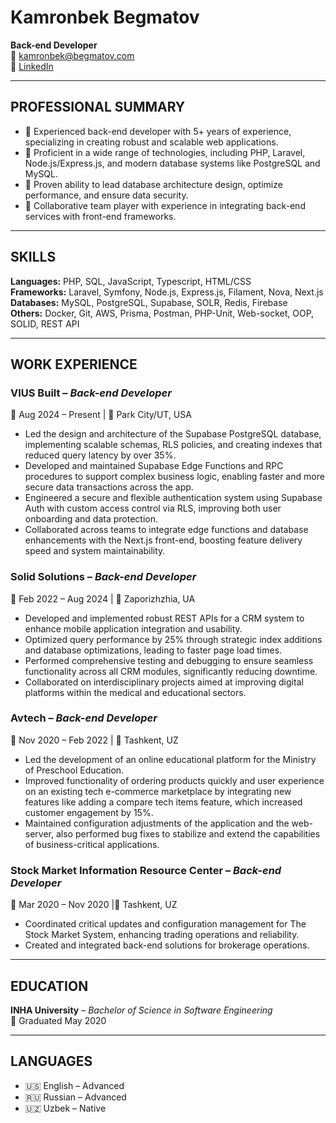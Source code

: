 # Kamronbek Begmatov
**Back-end Developer**  
📧 kamronbek@begmatov.com                        
🔗 [LinkedIn](https://www.linkedin.com/in/kamronbek-begmatov-9a8a12208/)

---

## PROFESSIONAL SUMMARY
- 🔹 Experienced back-end developer with 5+ years of experience, specializing in creating robust and scalable web applications.
- 🔹 Proficient in a wide range of technologies, including PHP, Laravel, Node.js/Express.js, and modern database systems like PostgreSQL and MySQL.
- 🔹 Proven ability to lead database architecture design, optimize performance, and ensure data security.
- 🔹 Collaborative team player with experience in integrating back-end services with front-end frameworks.

---

## SKILLS

**Languages:** PHP, SQL, JavaScript, Typescript, HTML/CSS  
**Frameworks:** Laravel, Symfony, Node.js, Express.js, Filament, Nova, Next.js  
**Databases:** MySQL, PostgreSQL, Supabase, SOLR, Redis, Firebase  
**Others:** Docker, Git, AWS, Prisma, Postman, PHP-Unit, Web-socket, OOP, SOLID, REST API  

---

## WORK EXPERIENCE

### VIUS Built – *Back-end Developer*
📅 Aug 2024 – Present | 📍 Park City/UT, USA
- Led the design and architecture of the Supabase PostgreSQL database, implementing scalable schemas, RLS policies, and creating indexes that reduced query latency by over 35%.
- Developed and maintained Supabase Edge Functions and RPC procedures to support complex business logic, enabling faster and more secure data transactions across the app.
- Engineered a secure and flexible authentication system using Supabase Auth with custom access control via RLS, improving both user onboarding and data protection.
- Collaborated across teams to integrate edge functions and database enhancements with the Next.js front-end, boosting feature delivery speed and system maintainability.

### Solid Solutions – *Back-end Developer*
📅 Feb 2022 – Aug 2024 | 📍 Zaporizhzhia, UA
- Developed and implemented robust REST APIs for a CRM system to enhance mobile application integration and usability.
- Optimized query performance by 25% through strategic index additions and database optimizations, leading to faster page load times.
- Performed comprehensive testing and debugging to ensure seamless functionality across all CRM modules, significantly reducing downtime.
- Collaborated on interdisciplinary projects aimed at improving digital platforms within the medical and educational sectors.

### Avtech – *Back-end Developer*
📅 Nov 2020 – Feb 2022 | 📍 Tashkent, UZ
- Led the development of an online educational platform for the Ministry of Preschool Education.
- Improved functionality of ordering products quickly and user experience on an existing tech e-commerce marketplace by integrating new features like adding a compare tech items feature, which increased customer engagement by 15%.
- Maintained configuration adjustments of the application and the web-server, also performed bug fixes to stabilize and extend the capabilities of business-critical applications.

### Stock Market Information Resource Center – *Back-end Developer*
📅 Mar 2020 – Nov 2020 |📍 Tashkent, UZ
- Coordinated critical updates and configuration management for The Stock Market System, enhancing trading operations and reliability.
- Created and integrated back-end solutions for brokerage operations.

---

## EDUCATION

**INHA University** – *Bachelor of Science in Software Engineering*  
📅 Graduated May 2020

---

## LANGUAGES

- 🇺🇸 English – Advanced  
- 🇷🇺 Russian – Advanced  
- 🇺🇿 Uzbek – Native

<!-- ---

## GITHUB STATS

<a href="https://github.com/hotkaybee">
  <img align="center" alt="Kamronbek's Overall GitHub Stats" src="https://github-readme-stats.vercel.app/api?username=hotkaybee&count_private=true&hide_border=true&show_icons=true&title_color=fff&icon_color=fff&text_color=fff&bg_color=000000" />
</a>

<a href="https://github.com/hotkaybee">
  <img align="center" alt="Kamronbek's Most Used Languages" src="https://github-readme-stats.vercel.app/api/top-langs/?username=hotkaybee&layout=compact&langs_count=10&hide_border=true&show_icons=true&title_color=fff&icon_color=fff&text_color=fff&bg_color=000000" />
</a>-->
